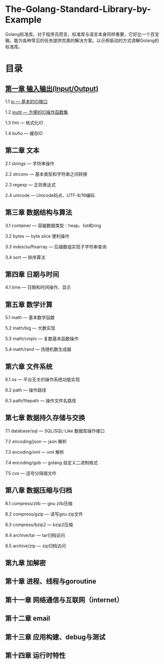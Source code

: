 The-Golang-Standard-Library-by-Example
======================================

Golang标准库。对于程序员而言，标准库与语言本身同样重要，它好比一个百宝箱，能为各种常见的任务提供完美的解决方案。以示例驱动的方式讲解Golang的标准库。

# 目录 #

## [第一章 输入输出(Input/Output)](chapter01/01.0.md) ##

1.1	[io — 基本的IO接口](chapter01/01.1.md)

1.2 [ioutil — 方便的IO操作函数集](chapter01/01.2.md)

1.3 fmt — 格式化IO

1.4 bufio — 缓存IO

## 第二章 文本 ##

2.1 strings — 字符串操作

2.2 strconv — 基本类型和字符串之间转换

2.3 regexp — 正则表达式

2.4 unicode — Unicode码点、UTF-8/16编码

## 第三章 数据结构与算法 ##

3.1 container — 容器数据类型：heap、list和ring

3.2 bytes — byte slice 便利操作

3.3 index/suffixarray — 后缀数组实现子字符串查询

3.4 sort — 排序算法

## 第四章 日期与时间 ##

4.1 time — 日期和时间操作、显示

## 第五章 数学计算 ##

5.1 math — 基本数学函数

5.2 math/big — 大数实现

5.3 math/cmplx — 复数基本函数操作

5.4 math/rand — 伪随机数生成器

## 第六章 文件系统 ##

6.1 os — 平台无关的操作系统功能实现

6.2 path — 操作路径

6.3 path/filepath — 操作文件名路径

## 第七章 数据持久存储与交换 ##

7.1 database/sql — SQL/SQL-Like 数据库操作接口

7.2 encoding/json — json 解析

7.3 encoding/xml — xml 解析

7.4 encoding/gob — golang 自定义二进制格式

7.5 cvs — 逗号分隔值文件

## 第八章 数据压缩与归档 ##

8.1 compress/zlib — gnu zlib压缩

8.2 compress/gzip — 读写gnu zip文件

8.3 compress/bzip2 — bzip2压缩

8.4 archive/tar — tar归档访问

8.5 archive/zip — zip归档访问

## 第九章 加解密 ##

## 第十章 进程、线程与goroutine ##

## 第十一章 网络通信与互联网（internet） ##

## 第十二章 email ##

## 第十三章 应用构建、debug与测试 ##

## 第十四章 运行时特性 ##
